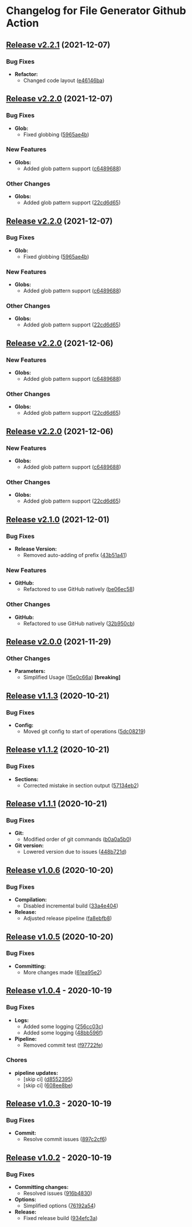 # Changelog for File Generator Github Action

## [Release v2.2.1](https://github.com/danpetitt/changelog-file-generator/releases/tag/v2.2.1) (2021-12-07)

### Bug Fixes

* **Refactor:**
  * Changed code layout ([e46146ba](https://github.com/danpetitt/changelog-file-generator/commit/e46146ba3716a576354c0adeefd5f988c36f3231))


## [Release v2.2.0](https://github.com/danpetitt/changelog-file-generator/releases/tag/v2.2.0) (2021-12-07)

### Bug Fixes

* **Glob:**
  * Fixed globbing ([5965ae4b](https://github.com/danpetitt/changelog-file-generator/commit/5965ae4b7eb9f27191381a3e85e1647123239d89))

### New Features

* **Globs:**
  * Added glob pattern support ([c6489688](https://github.com/danpetitt/changelog-file-generator/commit/c6489688106cf225159c7bcebf68e97766559844))

### Other Changes

* **Globs:**
  * Added glob pattern support ([22cd6d65](https://github.com/danpetitt/changelog-file-generator/commit/22cd6d65388d5b5ab37cab9732583a72c473d23e))


## [Release v2.2.0](https://github.com/danpetitt/changelog-file-generator/releases/tag/v2.2.0) (2021-12-07)

### Bug Fixes

* **Glob:**
  * Fixed globbing ([5965ae4b](https://github.com/danpetitt/changelog-file-generator/commit/5965ae4b7eb9f27191381a3e85e1647123239d89))

### New Features

* **Globs:**
  * Added glob pattern support ([c6489688](https://github.com/danpetitt/changelog-file-generator/commit/c6489688106cf225159c7bcebf68e97766559844))

### Other Changes

* **Globs:**
  * Added glob pattern support ([22cd6d65](https://github.com/danpetitt/changelog-file-generator/commit/22cd6d65388d5b5ab37cab9732583a72c473d23e))


## [Release v2.2.0](https://github.com/danpetitt/changelog-file-generator/releases/tag/v2.2.0) (2021-12-06)

### New Features

* **Globs:**
  * Added glob pattern support ([c6489688](https://github.com/danpetitt/changelog-file-generator/commit/c6489688106cf225159c7bcebf68e97766559844))

### Other Changes

* **Globs:**
  * Added glob pattern support ([22cd6d65](https://github.com/danpetitt/changelog-file-generator/commit/22cd6d65388d5b5ab37cab9732583a72c473d23e))


## [Release v2.2.0](https://github.com/danpetitt/changelog-file-generator/releases/tag/v2.2.0) (2021-12-06)

### New Features

* **Globs:**
  * Added glob pattern support ([c6489688](https://github.com/danpetitt/changelog-file-generator/commit/c6489688106cf225159c7bcebf68e97766559844))

### Other Changes

* **Globs:**
  * Added glob pattern support ([22cd6d65](https://github.com/danpetitt/changelog-file-generator/commit/22cd6d65388d5b5ab37cab9732583a72c473d23e))


## [Release v2.1.0](https://github.com/danpetitt/changelog-file-generator/releases/tag/v2.1.0) (2021-12-01)

### Bug Fixes

* **Release Version:**
  * Removed auto-adding of prefix ([43b51a41](https://github.com/danpetitt/changelog-file-generator/commit/43b51a41d18a061443a8e01895331c54456033d8))

### New Features

* **GitHub:**
  * Refactored to use GitHub natively ([be06ec58](https://github.com/danpetitt/changelog-file-generator/commit/be06ec582963f93e28150d0aa9b52b386ce55e90))

### Other Changes

* **GitHub:**
  * Refactored to use GitHub natively ([32b950cb](https://github.com/danpetitt/changelog-file-generator/commit/32b950cb7d309f330aa520133b5f68904c361c33))


## [Release v2.0.0](https://github.com/danpetitt/changelog-file-generator/releases/tag/v2.0.0) (2021-11-29)

### Other Changes

* **Parameters:**
  * Simplified Usage ([15e0c66a](https://github.com/danpetitt/changelog-file-generator/commit/15e0c66a2bc0ed6eebd4c56def0323f8757e3e97)) **[breaking]**


## [Release v1.1.3](https://github.com/danpetitt/changelog-file-generator/releases/tag/v1.1.3) (2020-10-21)

### Bug Fixes

* **Config:**
  * Moved git config to start of operations ([5dc08219](https://github.com/danpetitt/changelog-file-generator/commit/5dc082194d0d51780c129ae035be495a7115dc8a))


## [Release v1.1.2](https://github.com/danpetitt/changelog-file-generator/releases/tag/v1.1.2) (2020-10-21)

### Bug Fixes

* **Sections:**
  * Corrected mistake in section output ([57134eb2](https://github.com/danpetitt/changelog-file-generator/commit/57134eb2cd18bedf65cb9012aff7d6169b018e3e))


## [Release v1.1.1](https://github.com/danpetitt/changelog-file-generator/releases/tag/v1.1.1) (2020-10-21)

### Bug Fixes

* **Git:**
  * Modified order of git commands ([b0a0a5b0](https://github.com/danpetitt/changelog-file-generator/commit/b0a0a5b009f167519bc6110a9c59425b64865dff))
* **Git version:**
  * Lowered version due to issues ([448b721d](https://github.com/danpetitt/changelog-file-generator/commit/448b721d3cfff9acc8e6d9faa257cf8df803d1aa))


## [Release v1.0.6](https://github.com/danpetitt/changelog-file-generator/releases/tag/v1.0.6) (2020-10-20)

### Bug Fixes

* **Compilation:**
  * Disabled incremental build ([33a4e404](https://github.com/danpetitt/changelog-file-generator/commit/33a4e40495facc402cbd715c2d6c1da9a7a12392))
* **Release:**
  * Adjusted release pipeline ([fa8ebfb8](https://github.com/danpetitt/changelog-file-generator/commit/fa8ebfb8cef066ca9d47f159fec12d42ba995ae9))


## [Release v1.0.5](https://github.com/danpetitt/changelog-file-generator/releases/tag/v1.0.5) (2020-10-20)

### Bug Fixes

* **Committing:**
  * More changes made ([61ea95e2](https://github.com/danpetitt/changelog-file-generator/commit/61ea95e29693a568790da081170b000b4a11a431))


## [Release v1.0.4](https://github.com/danpetitt/changelog-file-generator/releases/tag/v1.0.4) - 2020-10-19

### Bug Fixes

* **Logs:**
  * Added some logging ([256cc03c](https://github.com/danpetitt/changelog-file-generator/commit/256cc03c92400e2ea5749679d235ea5c5806d1e9))
  * Added some logging ([48bb596f](https://github.com/danpetitt/changelog-file-generator/commit/48bb596fe3d71754b42e761c4ec60aa930cbc297))
* **Pipeline:**
  * Removed commit test ([f97722fe](https://github.com/danpetitt/changelog-file-generator/commit/f97722fe1c26eb09ff6b6bd5ab7385c6572ac56b))

### Chores

* **pipeline updates:**
  * [skip ci] ([d8552395](https://github.com/danpetitt/changelog-file-generator/commit/d855239548a52517e4489efee6dfeef7624d0f5c))
  * [skip ci] ([608ee8be](https://github.com/danpetitt/changelog-file-generator/commit/608ee8beea0f80e0cc49361b62a55f1168c2a9e2))


## [Release v1.0.3](https://github.com/danpetitt/changelog-file-generator/releases/tag/v1.0.3) - 2020-10-19

### Bug Fixes

* **Commit:**
  * Resolve commit issues ([897c2cf6](https://github.com/danpetitt/changelog-file-generator/commit/897c2cf69a564d3a5f01e805690587a0253d98c1))


## [Release v1.0.2](https://github.com/danpetitt/changelog-file-generator/releases/tag/v1.0.2) - 2020-10-19

### Bug Fixes

* **Committing changes:**
  * Resolved issues ([916b4830](https://github.com/danpetitt/changelog-file-generator/commit/916b4830fbdbce4ceaf3c889e178a981246bda0a))
* **Options:**
  * Simplified options ([76192a54](https://github.com/danpetitt/changelog-file-generator/commit/76192a54d04685ab9206d68ecc7a145e860068a8))
* **Release:**
  * Fixed release build ([934efc3a](https://github.com/danpetitt/changelog-file-generator/commit/934efc3aa80615161da2f1d296b6bc9627177d96))